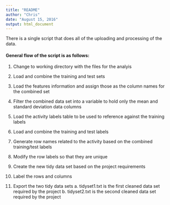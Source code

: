 ```yaml
---
title: "README"
author: "Chris"
date: "August 15, 2016"
output: html_document
---
```


There is a single script that does all of the uploading and processing of the data.

#### General flow of the script is as follows:

1. Change to working directory with the files for the analyis

2. Load and combine the training and test sets

3. Load the features information and assign those as the column names for the combined set

4. Filter the combined data set into a variable to hold only the mean and standard deviation data columns

5. Load the activity labels table to be used to reference against the training labels

6. Load and combine the training and test labels 

7. Generate row names related to the activity based on the combined training/test labels

8. Modify the row labels so that they are unique

9. Create the new tidy data set based on the project requirements

10. Label the rows and columns

11. Export the two tidy data sets
    a. tidyset1.txt is the first cleaned data set required by the project
    b. tidyset2.txt is the second cleaned data set required by the project

